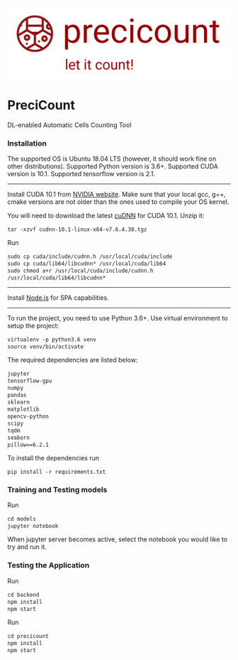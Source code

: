 ![precicount!](/docs/img/precicount.png?raw=true "precicount")

# PreciCount
DL-enabled Automatic Cells Counting Tool

### Installation

The supported OS is Ubuntu 18.04 LTS (however, it should work fine on other distributions).
Supported Python version is 3.6+.
Supported CUDA version is 10.1.
Supported tensorflow version is 2.1.

---

Install CUDA 10.1 from [NVIDIA website](https://developer.nvidia.com/cuda-10.1-download-archive). Make sure that your local gcc, g++, cmake versions are not older than the ones used to compile your OS kernel.

You will need to download the latest [cuDNN](https://developer.nvidia.com/rdp/cudnn-archive) for CUDA 10.1. 
Unzip it:
```
tar -xzvf cudnn-10.1-linux-x64-v7.6.4.38.tgz
```
Run
```
sudo cp cuda/include/cudnn.h /usr/local/cuda/include
sudo cp cuda/lib64/libcudnn* /usr/local/cuda/lib64
sudo chmod a+r /usr/local/cuda/include/cudnn.h /usr/local/cuda/lib64/libcudnn*
```
---

Install [Node.js](https://nodejs.org/en/download/) for SPA capabilities.

---

To run the project, you need to use Python 3.6+. 
Use virtual environment to setup the project:
```
virtualenv -p python3.6 venv
source venv/bin/activate
```

The required dependencies are listed below: 
```{python}
jupyter
tensorflow-gpu
numpy
pandas
sklearn
matplotlib
opencv-python
scipy
tqdm
seaborn
pillow==6.2.1
```

To install the dependencies run
```
pip install -r requirements.txt 
```

### Training and Testing models

Run
```
cd models
jupyter notebook
```

When jupyter server becomes active, select the notebook you would like to try and run it.


### Testing the Application

Run
```
cd backend
npm install
npm start
```

Run 
```
cd precicount
npm install
npm start
```
